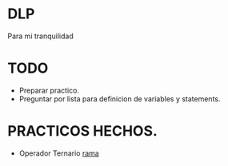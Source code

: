 # DLP
Para mi tranquilidad

# TODO
 - Preparar practico.
 - Preguntar por lista para definicion de variables y statements.

# PRACTICOS HECHOS.
 - Operador Ternario [rama](https://github.com/gsusag00/DLP/tree/OperadorTernario)


